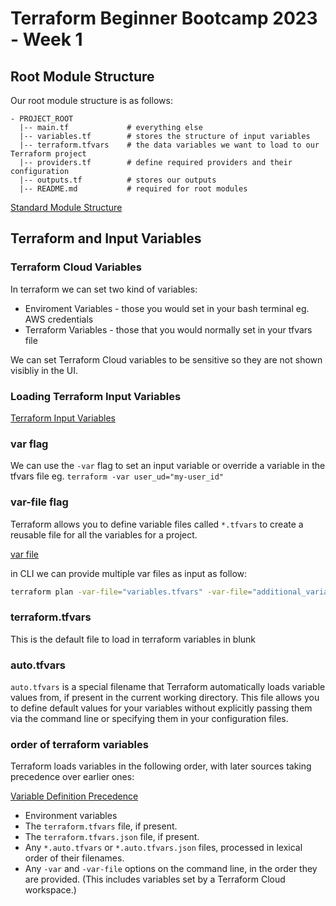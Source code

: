 # Terraform Beginner Bootcamp 2023 - Week 1

## Root Module Structure

Our root module structure is as follows:

```
- PROJECT_ROOT
  |-- main.tf             # everything else
  |-- variables.tf        # stores the structure of input variables
  |-- terraform.tfvars    # the data variables we want to load to our Terraform project
  |-- providers.tf        # define required providers and their configuration
  |-- outputs.tf          # stores our outputs
  |-- README.md           # required for root modules

```
 

[Standard Module Structure](https://developer.hashicorp.com/terraform/language/modules/develop/structure)

## Terraform and Input Variables

### Terraform Cloud Variables

In terraform we can set two kind of variables:

- Enviroment Variables - those you would set in your bash terminal eg. AWS credentials
- Terraform Variables - those that you would normally set in your tfvars file

We can set Terraform Cloud variables to be sensitive so they are not shown visibliy in the UI.

### Loading Terraform Input Variables

[Terraform Input Variables](https://developer.hashicorp.com/terraform/language/values/variables)

### var flag

We can use the `-var` flag to set an input variable or override a variable in the tfvars file eg. `terraform -var user_ud="my-user_id"`

### var-file flag

Terraform allows you to define variable files called `*.tfvars` to create a reusable file for all the variables for a project. 

[var file ](https://registry.terraform.io/providers/terraform-redhat/rhcs/latest/docs/guides/terraform-vars)

in CLI  we can provide multiple var files as input as follow:

```sh
terraform plan -var-file="variables.tfvars" -var-file="additional_variables.tfvars
```


### terraform.tfvars

This is the default file to load in terraform variables in blunk

### auto.tfvars

`auto.tfvars` is a special filename that Terraform automatically loads variable values from, if present in the current working directory. This file allows you to define default values for your variables without explicitly passing them via the command line or specifying them in your configuration files.


### order of terraform variables

Terraform loads variables in the following order, with later sources taking precedence over earlier ones:

[Variable Definition Precedence](https://developer.hashicorp.com/terraform/language/values/variables#variable-definition-precedence)

- Environment variables
- The `terraform.tfvars` file, if present.
- The `terraform.tfvars.json` file, if present.
- Any `*.auto.tfvars` or `*.auto.tfvars.json` files, processed in lexical order of their filenames.
- Any `-var` and `-var-file` options on the command line, in the order they are provided. (This includes variables set by a Terraform Cloud workspace.)
